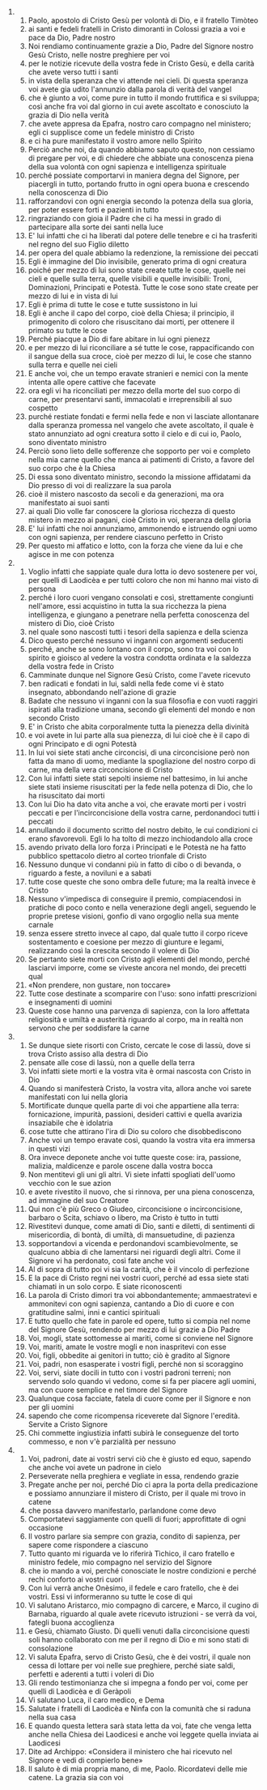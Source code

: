 <ol>
  <li>
    <ol>
      <li>Paolo, apostolo di Cristo Gesù per volontà di Dio, e il fratello Timòteo</li>
      <li>ai santi e fedeli fratelli in Cristo dimoranti in Colossi grazia a voi e pace da Dio, Padre nostro</li>
      <li>Noi rendiamo continuamente grazie a Dio, Padre del Signore nostro Gesù Cristo, nelle nostre preghiere per voi</li>
      <li>per le notizie ricevute della vostra fede in Cristo Gesù, e della carità che avete verso tutti i santi</li>
      <li>in vista della speranza che vi attende nei cieli. Di questa speranza voi avete gia udito l'annunzio dalla parola di verità del vangel</li>
      <li>che è giunto a voi, come pure in tutto il mondo fruttifica e si sviluppa; così anche fra voi dal giorno in cui avete ascoltato e conosciuto la grazia di Dio nella verità</li>
      <li>che avete appresa da Epafra, nostro caro compagno nel ministero; egli ci supplisce come un fedele ministro di Cristo</li>
      <li>e ci ha pure manifestato il vostro amore nello Spirito</li>
      <li>Perciò anche noi, da quando abbiamo saputo questo, non cessiamo di pregare per voi, e di chiedere che abbiate una conoscenza piena della sua volontà con ogni sapienza e intelligenza spirituale</li>
      <li>perché possiate comportarvi in maniera degna del Signore, per piacergli in tutto, portando frutto in ogni opera buona e crescendo nella conoscenza di Dio</li>
      <li>rafforzandovi con ogni energia secondo la potenza della sua gloria, per poter essere forti e pazienti in tutto</li>
      <li>ringraziando con gioia il Padre che ci ha messi in grado di partecipare alla sorte dei santi nella luce</li>
      <li>E' lui infatti che ci ha liberati dal potere delle tenebre e ci ha trasferiti nel regno del suo Figlio diletto</li>
      <li>per opera del quale abbiamo la redenzione, la remissione dei peccati</li>
      <li>Egli è immagine del Dio invisibile, generato prima di ogni creatura</li>
      <li>poiché per mezzo di lui sono state create tutte le cose, quelle nei cieli e quelle sulla terra, quelle visibili e quelle invisibili: Troni, Dominazioni, Principati e Potestà. Tutte le cose sono state create per mezzo di lui e in vista di lui</li>
      <li>Egli è prima di tutte le cose e tutte sussistono in lui</li>
      <li>Egli è anche il capo del corpo, cioè della Chiesa; il principio, il primogenito di coloro che risuscitano dai morti, per ottenere il primato su tutte le cose</li>
      <li>Perché piacque a Dio di fare abitare in lui ogni pienezz</li>
      <li>e per mezzo di lui riconciliare a sé tutte le cose, rappacificando con il sangue della sua croce, cioè per mezzo di lui, le cose che stanno sulla terra e quelle nei cieli</li>
      <li>E anche voi, che un tempo eravate stranieri e nemici con la mente intenta alle opere cattive che facevate</li>
      <li>ora egli vi ha riconciliati per mezzo della morte del suo corpo di carne, per presentarvi santi, immacolati e irreprensibili al suo cospetto</li>
      <li>purché restiate fondati e fermi nella fede e non vi lasciate allontanare dalla speranza promessa nel vangelo che avete ascoltato, il quale è stato annunziato ad ogni creatura sotto il cielo e di cui io, Paolo, sono diventato ministro</li>
      <li>Perciò sono lieto delle sofferenze che sopporto per voi e completo nella mia carne quello che manca ai patimenti di Cristo, a favore del suo corpo che è la Chiesa</li>
      <li>Di essa sono diventato ministro, secondo la missione affidatami da Dio presso di voi di realizzare la sua parola</li>
      <li>cioè il mistero nascosto da secoli e da generazioni, ma ora manifestato ai suoi santi</li>
      <li>ai quali Dio volle far conoscere la gloriosa ricchezza di questo mistero in mezzo ai pagani, cioè Cristo in voi, speranza della gloria</li>
      <li>E' lui infatti che noi annunziamo, ammonendo e istruendo ogni uomo con ogni sapienza, per rendere ciascuno perfetto in Cristo</li>
      <li>Per questo mi affatico e lotto, con la forza che viene da lui e che agisce in me con potenza</li>
    </ol>
  </li>
  <li>
    <ol>
      <li>Voglio infatti che sappiate quale dura lotta io devo sostenere per voi, per quelli di Laodicèa e per tutti coloro che non mi hanno mai visto di persona</li>
      <li>perché i loro cuori vengano consolati e così, strettamente congiunti nell'amore, essi acquistino in tutta la sua ricchezza la piena intelligenza, e giungano a penetrare nella perfetta conoscenza del mistero di Dio, cioè Cristo</li>
      <li>nel quale sono nascosti tutti i tesori della sapienza e della scienza</li>
      <li>Dico questo perché nessuno vi inganni con argomenti seducenti</li>
      <li>perché, anche se sono lontano con il corpo, sono tra voi con lo spirito e gioisco al vedere la vostra condotta ordinata e la saldezza della vostra fede in Cristo</li>
      <li>Camminate dunque nel Signore Gesù Cristo, come l'avete ricevuto</li>
      <li>ben radicati e fondati in lui, saldi nella fede come vi è stato insegnato, abbondando nell'azione di grazie</li>
      <li>Badate che nessuno vi inganni con la sua filosofia e con vuoti raggiri ispirati alla tradizione umana, secondo gli elementi del mondo e non secondo Cristo</li>
      <li>E' in Cristo che abita corporalmente tutta la pienezza della divinità</li>
      <li>e voi avete in lui parte alla sua pienezza, di lui cioè che è il capo di ogni Principato e di ogni Potestà</li>
      <li>In lui voi siete stati anche circoncisi, di una circoncisione però non fatta da mano di uomo, mediante la spogliazione del nostro corpo di carne, ma della vera circoncisione di Cristo</li>
      <li>Con lui infatti siete stati sepolti insieme nel battesimo, in lui anche siete stati insieme risuscitati per la fede nella potenza di Dio, che lo ha risuscitato dai morti</li>
      <li>Con lui Dio ha dato vita anche a voi, che eravate morti per i vostri peccati e per l'incirconcisione della vostra carne, perdonandoci tutti i peccati</li>
      <li>annullando il documento scritto del nostro debito, le cui condizioni ci erano sfavorevoli. Egli lo ha tolto di mezzo inchiodandolo alla croce</li>
      <li>avendo privato della loro forza i Principati e le Potestà ne ha fatto pubblico spettacolo dietro al corteo trionfale di Cristo</li>
      <li>Nessuno dunque vi condanni più in fatto di cibo o di bevanda, o riguardo a feste, a noviluni e a sabati</li>
      <li>tutte cose queste che sono ombra delle future; ma la realtà invece è Cristo</li>
      <li>Nessuno v'impedisca di conseguire il premio, compiacendosi in pratiche di poco conto e nella venerazione degli angeli, seguendo le proprie pretese visioni, gonfio di vano orgoglio nella sua mente carnale</li>
      <li>senza essere stretto invece al capo, dal quale tutto il corpo riceve sostentamento e coesione per mezzo di giunture e legami, realizzando così la crescita secondo il volere di Dio</li>
      <li>Se pertanto siete morti con Cristo agli elementi del mondo, perché lasciarvi imporre, come se viveste ancora nel mondo, dei precetti qual</li>
      <li>«Non prendere, non gustare, non toccare»</li>
      <li>Tutte cose destinate a scomparire con l'uso: sono infatti prescrizioni e insegnamenti di uomini</li>
      <li>Queste cose hanno una parvenza di sapienza, con la loro affettata religiosità e umiltà e austerità riguardo al corpo, ma in realtà non servono che per soddisfare la carne</li>
    </ol>
  </li>
  <li>
    <ol>
      <li>Se dunque siete risorti con Cristo, cercate le cose di lassù, dove si trova Cristo assiso alla destra di Dio</li>
      <li>pensate alle cose di lassù, non a quelle della terra</li>
      <li>Voi infatti siete morti e la vostra vita è ormai nascosta con Cristo in Dio</li>
      <li>Quando si manifesterà Cristo, la vostra vita, allora anche voi sarete manifestati con lui nella gloria</li>
      <li>Mortificate dunque quella parte di voi che appartiene alla terra: fornicazione, impurità, passioni, desideri cattivi e quella avarizia insaziabile che è idolatria</li>
      <li>cose tutte che attirano l'ira di Dio su coloro che disobbediscono</li>
      <li>Anche voi un tempo eravate così, quando la vostra vita era immersa in questi vizi</li>
      <li>Ora invece deponete anche voi tutte queste cose: ira, passione, malizia, maldicenze e parole oscene dalla vostra bocca</li>
      <li>Non mentitevi gli uni gli altri. Vi siete infatti spogliati dell'uomo vecchio con le sue azion</li>
      <li>e avete rivestito il nuovo, che si rinnova, per una piena conoscenza, ad immagine del suo Creatore</li>
      <li>Qui non c'è più Greco o Giudeo, circoncisione o incirconcisione, barbaro o Scita, schiavo o libero, ma Cristo è tutto in tutti</li>
      <li>Rivestitevi dunque, come amati di Dio, santi e diletti, di sentimenti di misericordia, di bontà, di umiltà, di mansuetudine, di pazienza</li>
      <li>sopportandovi a vicenda e perdonandovi scambievolmente, se qualcuno abbia di che lamentarsi nei riguardi degli altri. Come il Signore vi ha perdonato, così fate anche voi</li>
      <li>Al di sopra di tutto poi vi sia la carità, che è il vincolo di perfezione</li>
      <li>E la pace di Cristo regni nei vostri cuori, perché ad essa siete stati chiamati in un solo corpo. E siate riconoscenti</li>
      <li>La parola di Cristo dimori tra voi abbondantemente; ammaestratevi e ammonitevi con ogni sapienza, cantando a Dio di cuore e con gratitudine salmi, inni e cantici spirituali</li>
      <li>E tutto quello che fate in parole ed opere, tutto si compia nel nome del Signore Gesù, rendendo per mezzo di lui grazie a Dio Padre</li>
      <li>Voi, mogli, state sottomesse ai mariti, come si conviene nel Signore</li>
      <li>Voi, mariti, amate le vostre mogli e non inaspritevi con esse</li>
      <li>Voi, figli, obbedite ai genitori in tutto; ciò è gradito al Signore</li>
      <li>Voi, padri, non esasperate i vostri figli, perché non si scoraggino</li>
      <li>Voi, servi, siate docili in tutto con i vostri padroni terreni; non servendo solo quando vi vedono, come si fa per piacere agli uomini, ma con cuore semplice e nel timore del Signore</li>
      <li>Qualunque cosa facciate, fatela di cuore come per il Signore e non per gli uomini</li>
      <li>sapendo che come ricompensa riceverete dal Signore l'eredità. Servite a Cristo Signore</li>
      <li>Chi commette ingiustizia infatti subirà le conseguenze del torto commesso, e non v'è parzialità per nessuno</li>
    </ol>
  </li>
  <li>
    <ol>
      <li>Voi, padroni, date ai vostri servi ciò che è giusto ed equo, sapendo che anche voi avete un padrone in cielo</li>
      <li>Perseverate nella preghiera e vegliate in essa, rendendo grazie</li>
      <li>Pregate anche per noi, perché Dio ci apra la porta della predicazione e possiamo annunziare il mistero di Cristo, per il quale mi trovo in catene</li>
      <li>che possa davvero manifestarlo, parlandone come devo</li>
      <li>Comportatevi saggiamente con quelli di fuori; approfittate di ogni occasione</li>
      <li>Il vostro parlare sia sempre con grazia, condito di sapienza, per sapere come rispondere a ciascuno</li>
      <li>Tutto quanto mi riguarda ve lo riferirà Tìchico, il caro fratello e ministro fedele, mio compagno nel servizio del Signore</li>
      <li>che io mando a voi, perché conosciate le nostre condizioni e perché rechi conforto ai vostri cuori</li>
      <li>Con lui verrà anche Onèsimo, il fedele e caro fratello, che è dei vostri. Essi vi informeranno su tutte le cose di qui</li>
      <li>Vi salutano Aristarco, mio compagno di carcere, e Marco, il cugino di Barnaba, riguardo al quale avete ricevuto istruzioni - se verrà da voi, fategli buona accoglienza</li>
      <li>e Gesù, chiamato Giusto. Di quelli venuti dalla circoncisione questi soli hanno collaborato con me per il regno di Dio e mi sono stati di consolazione</li>
      <li>Vi saluta Epafra, servo di Cristo Gesù, che è dei vostri, il quale non cessa di lottare per voi nelle sue preghiere, perché siate saldi, perfetti e aderenti a tutti i voleri di Dio</li>
      <li>Gli rendo testimonianza che si impegna a fondo per voi, come per quelli di Laodicèa e di Geràpoli</li>
      <li>Vi salutano Luca, il caro medico, e Dema</li>
      <li>Salutate i fratelli di Laodicèa e Ninfa con la comunità che si raduna nella sua casa</li>
      <li>E quando questa lettera sarà stata letta da voi, fate che venga letta anche nella Chiesa dei Laodicesi e anche voi leggete quella inviata ai Laodicesi</li>
      <li>Dite ad Archippo: «Considera il ministero che hai ricevuto nel Signore e vedi di compierlo bene»</li>
      <li>Il saluto è di mia propria mano, di me, Paolo. Ricordatevi delle mie catene. La grazia sia con voi</li>
    </ol>
  </li>
</ol>